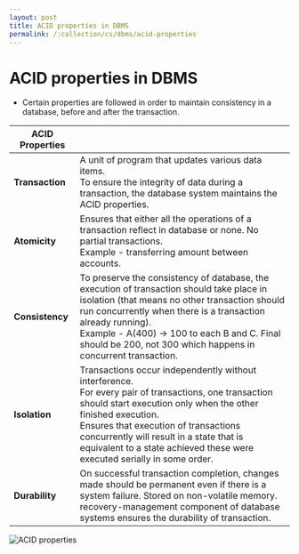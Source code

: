 ```yaml
---
layout: post
title: ACID properties in DBMS
permalink: /:collection/cs/dbms/acid-properties
---
```


# ACID properties in DBMS

- Certain properties are followed in order to maintain consistency in a database, before and after the transaction.

|ACID Properties||
|---|---|
|**Transaction**|A unit of program that updates various data items.<br>To ensure the integrity of data during a transaction, the database system maintains the ACID properties.|
|**Atomicity**|Ensures that either all the operations of a transaction reflect in database or none. No partial transactions.<br>Example - transferring amount between accounts.|
|**Consistency**|To preserve the consistency of database, the execution of transaction should take place in isolation (that means no other transaction should run concurrently when there is a transaction already running).<br>Example - A(400) -> 100 to each B and C. Final should be 200, not 300 which happens in concurrent transaction.|
|**Isolation**|Transactions occur independently without interference.<br>For every pair of transactions, one transaction should start execution only when the other finished execution.<br>Ensures that execution of transactions concurrently will result in a state that is equivalent to a state achieved these were executed serially in some order.|
|**Durability**|On successful transaction completion, changes made should be permanent even if there is a system failure. Stored on non-volatile memory.<br>recovery-management component of database systems ensures the durability of transaction.|

![ACID properties]({{site.cdn}}/cse/dbms/ACID%20Properties.jpg)